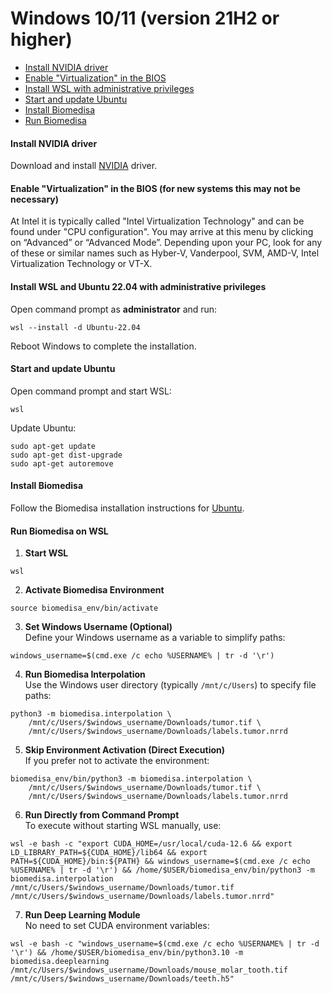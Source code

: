 # Windows 10/11 (version 21H2 or higher)

- [Install NVIDIA driver](#install-nvidia-driver)
- [Enable "Virtualization" in the BIOS](#enable-virtualization-in-the-bios)
- [Install WSL with administrative privileges](#install-wsl-2-with-administrative-privileges)
- [Start and update Ubuntu](#dstart-and-update-ubuntu)
- [Install Biomedisa](#install-biomedisa)
- [Run Biomedisa](#run-biomedisa)

#### Install NVIDIA driver
Download and install [NVIDIA](https://www.nvidia.com/Download/Find.aspx?lang=en-us) driver.

#### Enable "Virtualization" in the BIOS (for new systems this may not be necessary)
At Intel it is typically called "Intel Virtualization Technology" and can be found under "CPU configuration". You may arrive at this menu by clicking on “Advanced” or “Advanced Mode”. Depending upon your PC, look for any of these or similar names such as Hyber-V, Vanderpool, SVM, AMD-V, Intel Virtualization Technology or VT-X.

#### Install WSL and Ubuntu 22.04 with administrative privileges
Open command prompt as **administrator** and run:
```
wsl --install -d Ubuntu-22.04
```
Reboot Windows to complete the installation.

#### Start and update Ubuntu
Open command prompt and start WSL:
```
wsl
```
Update Ubuntu:
```
sudo apt-get update
sudo apt-get dist-upgrade
sudo apt-get autoremove
```

#### Install Biomedisa
Follow the Biomedisa installation instructions for [Ubuntu](https://github.com/biomedisa/biomedisa/#installation-command-line-based).

#### Run Biomedisa on WSL
1. **Start WSL**
```
wsl
```
2. **Activate Biomedisa Environment**
```
source biomedisa_env/bin/activate
```
3. **Set Windows Username (Optional)**  
Define your Windows username as a variable to simplify paths:
```
windows_username=$(cmd.exe /c echo %USERNAME% | tr -d '\r')
```
4. **Run Biomedisa Interpolation**  
Use the Windows user directory (typically `/mnt/c/Users`) to specify file paths:
```
python3 -m biomedisa.interpolation \
    /mnt/c/Users/$windows_username/Downloads/tumor.tif \
    /mnt/c/Users/$windows_username/Downloads/labels.tumor.nrrd
```
5. **Skip Environment Activation (Direct Execution)**  
If you prefer not to activate the environment:
```
biomedisa_env/bin/python3 -m biomedisa.interpolation \
    /mnt/c/Users/$windows_username/Downloads/tumor.tif \
    /mnt/c/Users/$windows_username/Downloads/labels.tumor.nrrd
```
6. **Run Directly from Command Prompt**  
To execute without starting WSL manually, use:
```
wsl -e bash -c "export CUDA_HOME=/usr/local/cuda-12.6 && export LD_LIBRARY_PATH=${CUDA_HOME}/lib64 && export PATH=${CUDA_HOME}/bin:${PATH} && windows_username=$(cmd.exe /c echo %USERNAME% | tr -d '\r') && /home/$USER/biomedisa_env/bin/python3 -m biomedisa.interpolation /mnt/c/Users/$windows_username/Downloads/tumor.tif /mnt/c/Users/$windows_username/Downloads/labels.tumor.nrrd"
```
7. **Run Deep Learning Module**  
No need to set CUDA environment variables:
```
wsl -e bash -c "windows_username=$(cmd.exe /c echo %USERNAME% | tr -d '\r') && /home/$USER/biomedisa_env/bin/python3.10 -m biomedisa.deeplearning /mnt/c/Users/$windows_username/Downloads/mouse_molar_tooth.tif /mnt/c/Users/$windows_username/Downloads/teeth.h5"
```

